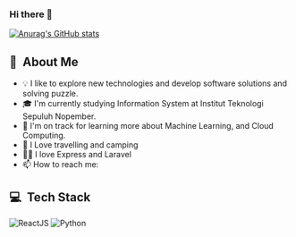 ### Hi there 👋

[![Anurag's GitHub stats](https://github-readme-stats.vercel.app/api?username=kevinwiwaha)](https://github.com/kevinwiwaha/github-readme-stats)

## 👋 &nbsp;About Me
- 💡  I like to explore new technologies and develop software solutions and solving puzzle.
- 🎓  I'm currently studying Information System at Institut Teknologi Sepuluh Nopember.
- 🌱  I'm on track for learning more about Machine Learning, and Cloud Computing. 
- 🥾 I Love travelling and camping
- 🐱‍👤 I love Express and Laravel
- 📫 How to reach me: 

## 💻 &nbsp;Tech Stack
![ReactJS](https://img.shields.io/badge/-ReactJs-61DAFB?logo=react&logoColor=white&style=flat)
![Python](https://img.shields.io/badge/-Python-4B8BBE?logo=python&logoColor=FFD43B&style=flat)

